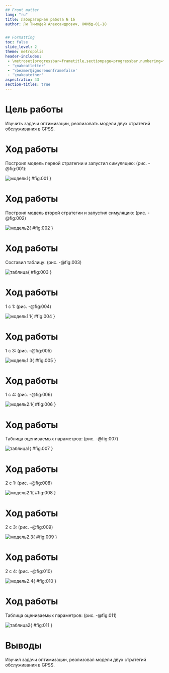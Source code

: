 ```yaml
---
## Front matter
lang: "ru"
title: Лабораторная работа № 16
author: Ли Тимофей Александрович, НФИбд-01-18


## Formatting
toc: false
slide_level: 2
theme: metropolis
header-includes: 
 - \metroset{progressbar=frametitle,sectionpage=progressbar,numbering=fraction}
 - '\makeatletter'
 - '\beamer@ignorenonframefalse'
 - '\makeatother'
aspectratio: 43
section-titles: true
---
```



# Цель работы

Изучить задачи оптимизации, реализовать модели двух стратегий обслуживания в GPSS. 

# Ход работы

Построил модель первой стратегии и запустил симуляцию: (рис. -@fig:001):

![модель1](images/1.png){ #fig:001 }

# Ход работы

Построил модель второй стратегии и запустил симуляцию: (рис. -@fig:002)

![модель2](images/2.png){ #fig:002 }

# Ход работы

Составил таблицу: (рис. -@fig:003)

![таблица](images/9.png){ #fig:003 }

# Ход работы

1 с 1: (рис. -@fig:004)

![модель1.1](images/3.png){ #fig:004 }

# Ход работы

1 с 3: (рис. -@fig:005)

![модель1.3](images/4.png){ #fig:005 }

# Ход работы

1 с 4: (рис. -@fig:006)

![модель2.1](images/5.png){ #fig:006 }

# Ход работы

Таблица оцениваемых параметров: (рис. -@fig:007)

![таблица1](images/10.png){ #fig:007 }

# Ход работы

2 с 1: (рис. -@fig:008)

![модель2.1](images/6.png){ #fig:008 }

# Ход работы

2 с 3: (рис. -@fig:009)

![модель2.3](images/7.png){ #fig:009 }

# Ход работы

2 с 4: (рис. -@fig:010)

![модель2.4](images/8.png){ #fig:010 }

# Ход работы

Таблица оцениваемых параметров: (рис. -@fig:011)

![таблица2](images/11.png){ #fig:011 }

# Выводы

Изучил задачи оптимизации, реализовал модели двух стратегий обслуживания в GPSS.